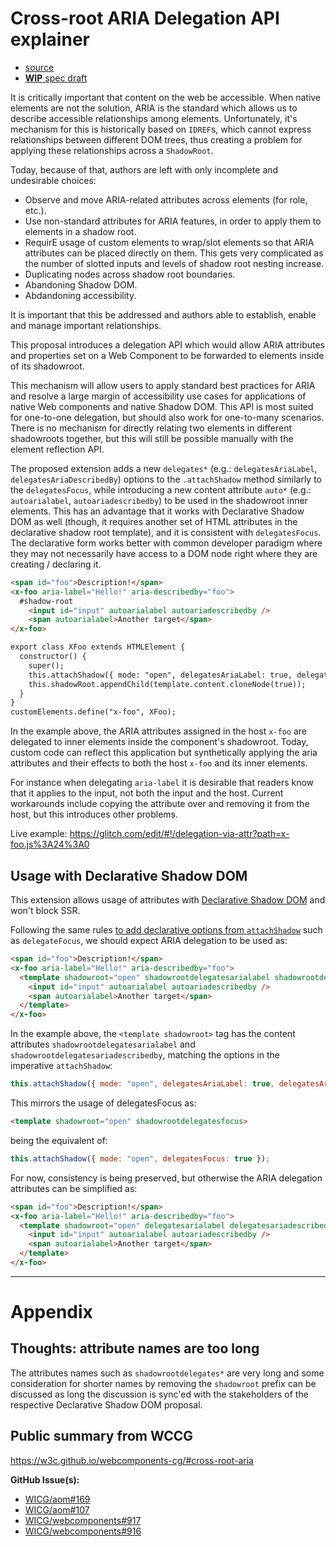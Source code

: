 # Cross-root ARIA Delegation API explainer

- [source](https://github.com/WICG/webcomponents/issues/917)
- [**WIP** spec draft](https://leobalter.github.io/cross-root-aria-delegation/)

It is critically important that content on the web be accessible. When native elements are not the solution, ARIA is the standard which allows us to describe accessible relationships among elements.  Unfortunately, it's mechanism for this is historically based on `IDREF`s, which cannot express relationships between different DOM trees, thus creating a problem for applying these relationships across a `ShadowRoot`.

Today, because of that, authors are left with only incomplete and undesirable choices:

* Observe and move ARIA-related attributes across elements (for role, etc.).
* Use non-standard attributes for ARIA features, in order to apply them to elements in a shadow root.
* RequirE usage of custom elements to wrap/slot elements so that ARIA attributes can be placed directly on them. This gets very complicated as the number of slotted inputs and levels of shadow root nesting increase.
* Duplicating nodes across shadow root boundaries.
* Abandoning Shadow DOM.
* Abdandoning accessibility.

It is important that this be addressed and authors able to establish, enable and manage important relationships.

This proposal introduces a delegation API which would allow ARIA attributes and properties set on a Web Component to be forwarded to elements inside of its shadowroot.

This mechanism will allow users to apply standard best practices for ARIA and resolve a large margin of accessibility use cases for applications of native Web components and native Shadow DOM. This API is most suited for one-to-one delegation, but should also work for one-to-many scenarios. There is no mechanism for directly relating two elements in different shadowroots together, but this will still be possible manually with the element reflection API.

The proposed extension adds a new `delegates*` (e.g.: `delegatesAriaLabel`, `delegatesAriaDescribedBy`) options to the `.attachShadow` method similarly to the `delegatesFocus`, while introducing a new content attribute `auto*` (e.g.: `autoarialabel`, `autoariadescribedby`) to be used in the shadowroot inner elements. This has an advantage that it works with Declarative Shadow DOM as well (though, it requires another set of HTML attributes in the declarative shadow root template), and it is consistent with `delegatesFocus`. The declarative form works better with common developer paradigm where they may not necessarily have access to a DOM node right where they are creating / declaring it.

```html
<span id="foo">Description!</span>
<x-foo aria-label="Hello!" aria-describedby="foo">
  #shadow-root
    <input id="input" autoarialabel autoariadescribedby />
    <span autoarialabel>Another target</span>
</x-foo>
```

```html
export class XFoo extends HTMLElement {
  constructor() {
    super();
    this.attachShadow({ mode: "open", delegatesAriaLabel: true, delegatesAriaDescribedBy: true });
    this.shadowRoot.appendChild(template.content.cloneNode(true));
  }
}
customElements.define("x-foo", XFoo);
```

In the example above, the ARIA attributes assigned in the host `x-foo` are delegated to inner elements inside the component's shadowroot. Today, custom code can reflect this application but synthetically applying the aria attributes and their effects to both the host `x-foo` and its inner elements.

For instance when delegating `aria-label` it is desirable that readers know that it applies to the input, not both the input and the host. Current workarounds include copying the attribute over and removing it from the host, but this introduces other problems.

Live example: https://glitch.com/edit/#!/delegation-via-attr?path=x-foo.js%3A24%3A0

## Usage with Declarative Shadow DOM

This extension allows usage of attributes with [Declarative Shadow DOM](https://github.com/mfreed7/declarative-shadow-dom/blob/master/README.md) and won't block SSR.

Following the same rules [to add declarative options from `attachShadow`](https://github.com/mfreed7/declarative-shadow-dom/blob/master/README.md#additional-arguments-for-attachshadow) such as `delegateFocus`, we should expect ARIA delegation to be used as:

```html
<span id="foo">Description!</span>
<x-foo aria-label="Hello!" aria-describedby="foo">
  <template shadowroot="open" shadowrootdelegatesarialabel shadowrootdelegatesariadescribedby>
    <input id="input" autoarialabel autoariadescribedby />
    <span autoarialabel>Another target</span>
  </template>
</x-foo>
```

In the example above, the `<template shadowroot>` tag has the content attributes `shadowrootdelegatesarialabel` and `shadowrootdelegatesariadescribedby`, matching the options in the imperative `attachShadow`:

```javascript
this.attachShadow({ mode: "open", delegatesAriaLabel: true, delegatesAriaDescribedBy: true });
```

This mirrors the usage of delegatesFocus as:

```html
<template shadowroot="open" shadowrootdelegatesfocus>
```

being the equivalent of:


```javascript
this.attachShadow({ mode: "open", delegatesFocus: true });
```

For now, consistency is being preserved, but otherwise the ARIA delegation attributes can be simplified as:

```html
<span id="foo">Description!</span>
<x-foo aria-label="Hello!" aria-describedby="foo">
  <template shadowroot="open" delegatesarialabel delegatesariadescribedby>
    <input id="input" autoarialabel autoariadescribedby />
    <span autoarialabel>Another target</span>
  </template>
</x-foo>
```

* * *

# Appendix

## Thoughts: attribute names are too long

The attributes names such as `shadowrootdelegates*` are very long and some consideration for shorter names by removing the `shadowroot` prefix can be discussed as long the discussion is sync'ed with the stakeholders of the respective Declarative Shadow DOM proposal.


## Public summary from WCCG

https://w3c.github.io/webcomponents-cg/#cross-root-aria

**GitHub Issue(s):**

* [WICG/aom#169](https://github.com/WICG/aom/issues/169)
* [WICG/aom#107](https://github.com/WICG/aom/issues/107)
* [WICG/webcomponents#917](https://github.com/WICG/webcomponents/issues/917)
* [WICG/webcomponents#916](https://github.com/WICG/webcomponents/issues/916)

